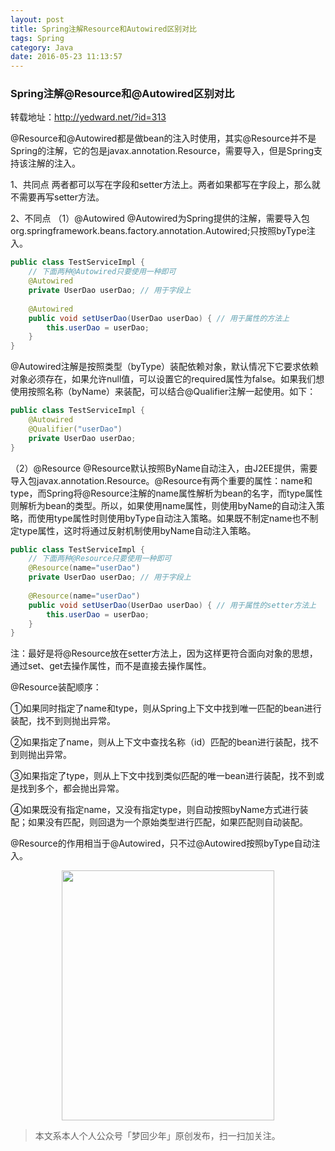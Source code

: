 ```yaml
---
layout: post
title: Spring注解Resource和Autowired区别对比
tags: Spring
category: Java
date: 2016-05-23 11:13:57
---
```


### Spring注解@Resource和@Autowired区别对比

转载地址：http://yedward.net/?id=313

@Resource和@Autowired都是做bean的注入时使用，其实@Resource并不是Spring的注解，它的包是javax.annotation.Resource，需要导入，但是Spring支持该注解的注入。

1、共同点
两者都可以写在字段和setter方法上。两者如果都写在字段上，那么就不需要再写setter方法。

2、不同点
（1）@Autowired
@Autowired为Spring提供的注解，需要导入包org.springframework.beans.factory.annotation.Autowired;只按照byType注入。

```java
public class TestServiceImpl {
	// 下面两种@Autowired只要使用一种即可
	@Autowired
	private UserDao userDao; // 用于字段上
	
	@Autowired
	public void setUserDao(UserDao userDao) { // 用于属性的方法上
		this.userDao = userDao;
	}
}
```

@Autowired注解是按照类型（byType）装配依赖对象，默认情况下它要求依赖对象必须存在，如果允许null值，可以设置它的required属性为false。如果我们想使用按照名称（byName）来装配，可以结合@Qualifier注解一起使用。如下：

```java
public class TestServiceImpl {
	@Autowired
	@Qualifier("userDao")
	private UserDao userDao; 
}
```

（2）@Resource
@Resource默认按照ByName自动注入，由J2EE提供，需要导入包javax.annotation.Resource。@Resource有两个重要的属性：name和type，而Spring将@Resource注解的name属性解析为bean的名字，而type属性则解析为bean的类型。所以，如果使用name属性，则使用byName的自动注入策略，而使用type属性时则使用byType自动注入策略。如果既不制定name也不制定type属性，这时将通过反射机制使用byName自动注入策略。

```java
public class TestServiceImpl {
	// 下面两种@Resource只要使用一种即可
	@Resource(name="userDao")
	private UserDao userDao; // 用于字段上
	
	@Resource(name="userDao")
	public void setUserDao(UserDao userDao) { // 用于属性的setter方法上
		this.userDao = userDao;
	}
}
```

注：最好是将@Resource放在setter方法上，因为这样更符合面向对象的思想，通过set、get去操作属性，而不是直接去操作属性。

@Resource装配顺序：

①如果同时指定了name和type，则从Spring上下文中找到唯一匹配的bean进行装配，找不到则抛出异常。

②如果指定了name，则从上下文中查找名称（id）匹配的bean进行装配，找不到则抛出异常。

③如果指定了type，则从上下文中找到类似匹配的唯一bean进行装配，找不到或是找到多个，都会抛出异常。

④如果既没有指定name，又没有指定type，则自动按照byName方式进行装配；如果没有匹配，则回退为一个原始类型进行匹配，如果匹配则自动装配。

@Resource的作用相当于@Autowired，只不过@Autowired按照byType自动注入。

<div align="center">
<img src="http://rann.cc/assets/img/qrcode-logo.png" width="340" height="400" />
</div>

> 本文系本人个人公众号「梦回少年」原创发布，扫一扫加关注。